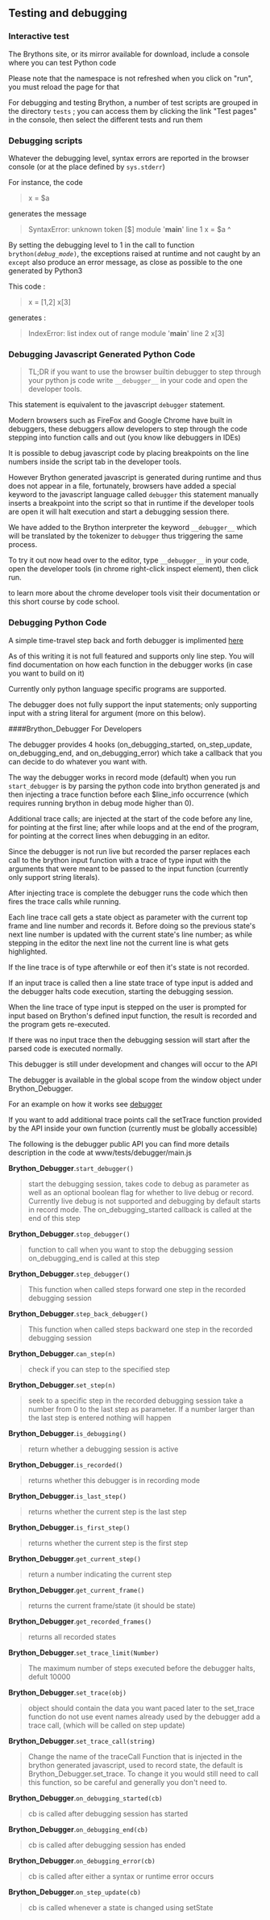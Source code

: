 

Testing and debugging
---------------------

### Interactive test

The Brythons site, or its mirror available for download, include a console where you can test Python code

Please note that the namespace is not refreshed when you click on "run", you must reload the page for that

For debugging and testing Brython, a number of test scripts are grouped in the directory `tests` ; you can access them by clicking the link  "Test pages" in the console, then select the different tests and run them


### Debugging scripts

Whatever the debugging level, syntax errors are reported in the browser console (or at the place defined by `sys.stderr`)

For instance, the code

>    x = $a

generates the message

>    SyntaxError: unknown token [$]
>    module '__main__' line 1
>    x = $a
>        ^

By setting the debugging level to 1 in the call to function <code>brython(_debug\_mode_)</code>, the exceptions raised at runtime and not caught by an `except` also produce an error message, as close as possible to the one generated by Python3

This code :

>    x = [1,2]
>    x[3]

generates :

>    IndexError: list index out of range
>    module '__main__' line 2
>    x[3]

### Debugging Javascript Generated Python Code

> TL;DR if you want to use the browser builtin debugger to step through your python js code write `__debugger__` in your code and open the developer tools.

This statement is equivalent to the javascript `debugger` statement.

Modern browsers such as FireFox and Google Chrome have built in debuggers, these debuggers allow developers to step through the code stepping into function calls and out (you know like debuggers in IDEs)

It is possible to debug javascript code by placing breakpoints on the line numbers inside the script tab in the developer tools.

However Brython generated javascript is generated during runtime and thus does not appear in a file, fortunately, browsers have added a special keyword to the javascript language called `debugger` this statement manually inserts a breakpoint into the script so that in runtime if the developer tools are open it will halt execution and start a debugging session there.

We have added to the Brython interpreter the keyword `__debugger__` which will be translated by the tokenizer to `debugger` thus triggering the same process.

To try it out now head over to the editor, type `__debugger__` in your code, open the developer tools (in chrome right-click inspect element), then click run.

to learn more about the chrome developer tools visit their documentation or this short course by code school.


### Debugging Python Code

A simple time-travel step back and forth debugger is implimented [here](../../tests/debugger.html)

As of this writing it is not full featured and supports only line step.
You will find documentation on how each function in the debugger works (in case you want to build on it)

Currently only python language specific programs are supported.

The debugger does not fully support the input statements; only supporting input with a string literal for argument (more on this below).


####Brython_Debugger For Developers

The debugger provides 4 hooks (on_debugging_started, on_step_update, on_debugging_end, and on_debugging_error) which take a callback that you can decide to do whatever you want with.

The way the debugger works in record mode (default) when you run `start_debugger` is by parsing the python code into brython generated js and then injecting a trace function before each $line_info occurrence (which requires running brython in debug mode higher than 0).

Additional trace calls; are injected at the start of the code before any line, for pointing at the first line; after while loops and at the end of the program, for pointing at the correct lines when debugging in an editor.

Since the debugger is not run live but recorded the parser replaces each call to the brython input function with a trace of type input with the arguments that were meant to be passed to the input function (currently only support string literals).

After injecting trace is complete the debugger runs the code which then fires the trace calls while running.

Each line trace call gets a state object as parameter with the current top frame and line number and records it. Before doing so the previous state's next line number is updated with the current state's line number; as while stepping in the editor the next line not the current line is what gets highlighted.

If the line trace is of type afterwhile or eof then it's state is not recorded.

If an input trace is called then a line state trace of type input is added and the debugger halts code execution, starting the debugging session.

When the line trace of type input is stepped on the user is prompted for input based on Brython's defined input function, the result is recorded and the program gets re-executed.

If there was no input trace then the debugging session will start after the parsed code is executed normally.


This debugger is still under development and changes will occur to the API

The debugger is available in the global scope from the window object under Brython_Debugger.

For an example on how it works see [debugger](../../tests/debugger.html)

If you want to add additional trace points call the setTrace function provided by the API inside your own function (currently must be globally accessible)

The following is the debugger public API you can find more details description in the code at www/tests/debugger/main.js


**Brython_Debugger**.`start_debugger()`
> start the debugging session, takes code to debug as parameter as well as an optional boolean flag for whether to live debug or record. Currently live debug is not supported and debugging by default starts in record mode.  The on_debugging_started callback is called at the end of this step

**Brython_Debugger**.`stop_debugger()`
> function to call when you want to stop the debugging session on_debugging_end is called at this step

**Brython_Debugger**.`step_debugger()`
> This function when called steps forward one step in the recorded debugging session

**Brython_Debugger**.`step_back_debugger()`
> This function when called steps backward one step in the recorded debugging session

**Brython_Debugger**.`can_step(n)`
> check if you can step to the specified step

**Brython_Debugger**.`set_step(n)`
> seek to a specific step in the recorded debugging session take a number from 0 to the last step as parameter. If a number larger than the last step is entered nothing will happen

**Brython_Debugger**.`is_debugging()`
> return whether a debugging session is active

**Brython_Debugger**.`is_recorded()`
> returns whether this debugger is in recording mode

**Brython_Debugger**.`is_last_step()`
> returns whether the current step is the last step

**Brython_Debugger**.`is_first_step()`
> returns whether the current step is the first step

**Brython_Debugger**.`get_current_step()`
> return a number indicating the current step

**Brython_Debugger**.`get_current_frame()`
> returns the current frame/state (it should be state)

**Brython_Debugger**.`get_recorded_frames()`
> returns all recorded states

**Brython_Debugger**.`set_trace_limit(Number)`
> The maximum number of steps executed before the debugger halts, defult 10000

**Brython_Debugger**.`set_trace(obj)`
> object should contain the data you want paced later to the set_trace function
 do not use event names already used by the debugger
 add a trace call, (which will be called on step update)

**Brython_Debugger**.`set_trace_call(string)`
> Change the name of the traceCall Function that is injected in the brython generated javascript, used to record state, the default is Brython_Debugger.set_trace. To change it you would still need to call this function, so be careful and generally you don't need to.

**Brython_Debugger**.`on_debugging_started(cb)`
> cb is called after debugging session has started

**Brython_Debugger**.`on_debugging_end(cb)`
> cb is called after debugging session has ended

**Brython_Debugger**.`on_debugging_error(cb)`
> cb is called after either a syntax or runtime error occurs

**Brython_Debugger**.`on_step_update(cb)`
> cb is called whenever a state is changed using setState
